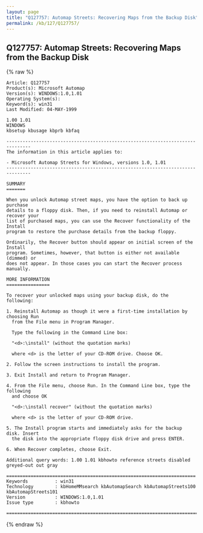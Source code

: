 ```yaml
---
layout: page
title: "Q127757: Automap Streets: Recovering Maps from the Backup Disk"
permalink: /kb/127/Q127757/
---
```


## Q127757: Automap Streets: Recovering Maps from the Backup Disk

{% raw %}

	Article: Q127757
	Product(s): Microsoft Automap
	Version(s): WINDOWS:1.0,1.01
	Operating System(s): 
	Keyword(s): win31
	Last Modified: 04-MAY-1999
	
	1.00 1.01
	WINDOWS
	kbsetup kbusage kbprb kbfaq
	
	-------------------------------------------------------------------------------
	The information in this article applies to:
	
	- Microsoft Automap Streets for Windows, versions 1.0, 1.01 
	-------------------------------------------------------------------------------
	
	SUMMARY
	=======
	
	When you unlock Automap street maps, you have the option to back up purchase
	details to a floppy disk. Then, if you need to reinstall Automap or recover your
	list of purchased maps, you can use the Recover functionality of the Install
	program to restore the purchase details from the backup floppy.
	
	Ordinarily, the Recover button should appear on initial screen of the Install
	program. Sometimes, however, that button is either not available (dimmed) or
	does not appear. In those cases you can start the Recover process manually.
	
	MORE INFORMATION
	================
	
	To recover your unlocked maps using your backup disk, do the following:
	
	1. Reinstall Automap as though it were a first-time installation by choosing Run
	  from the File menu in Program Manager.
	
	  Type the following in the Command Line box:
	
	  "<d>:\install" (without the quotation marks)
	
	  where <d> is the letter of your CD-ROM drive. Choose OK.
	
	2. Follow the screen instructions to install the program.
	
	3. Exit Install and return to Program Manager.
	
	4. From the File menu, choose Run. In the Command Line box, type the following
	  and choose OK
	
	  "<d>:\install recover" (without the quotation marks)
	
	  where <d> is the letter of your CD-ROM drive.
	
	5. The Install program starts and immediately asks for the backup disk. Insert
	  the disk into the appropriate floppy disk drive and press ENTER.
	
	6. When Recover completes, choose Exit.
	
	Additional query words: 1.00 1.01 kbhowto reference streets disabled greyed-out out gray
	
	======================================================================
	Keywords          : win31 
	Technology        : kbHomeMMsearch kbAutomapSearch kbAutomapStreets100 kbAutomapStreets101
	Version           : WINDOWS:1.0,1.01
	Issue type        : kbhowto
	
	=============================================================================
	

{% endraw %}
